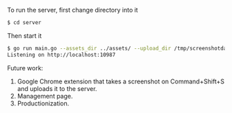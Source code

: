 To run the server, first change directory into it

```bash
$ cd server 
```

Then start it

```bash
$ go run main.go --assets_dir ../assets/ --upload_dir /tmp/screenshotdata
Listening on http://localhost:10987
```

Future work:

1. Google Chrome extension that takes a screenshot on Command+Shift+S and uploads it to the server.
2. Management page.
3. Productionization.
